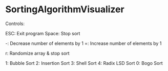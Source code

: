 # SortingAlgorithmVisualizer

Controls:

ESC: Exit program
Space: Stop sort

-: Decrease number of elements by 1
=: Increase number of elements by 1

r: Randomize array & stop sort

1: Bubble Sort
2: Insertion Sort
3: Shell Sort
4: Radix LSD Sort
0: Bogo Sort
